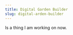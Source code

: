 ```yaml
---
title: Digital Garden Builder
slug: digital-arden-builder
---
```


Is a thing I am working on now.
